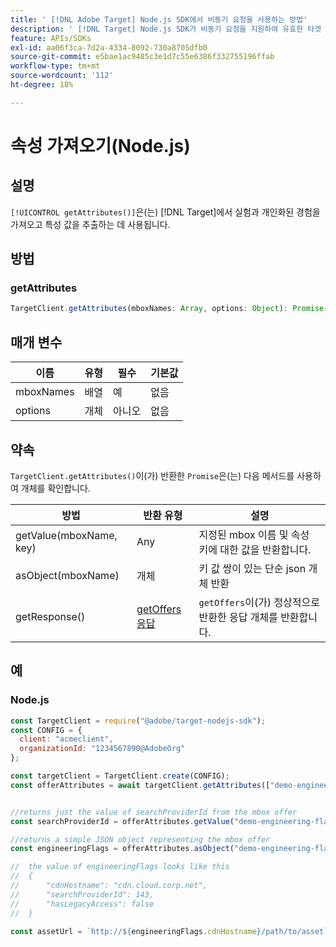 ```yaml
---
title: ' [!DNL Adobe Target] Node.js SDK에서 비동기 요청을 사용하는 방법'
description: ' [!DNL Target] Node.js SDK가 비동기 요청을 지원하여 유효한 타겟 시간을 0으로 줄이는 방법에 대해 알아봅니다.'
feature: APIs/SDKs
exl-id: aa06f3ca-7d2a-4334-8092-730a8705dfb0
source-git-commit: e5bae1ac9485c3e1d7c55e6386f332755196ffab
workflow-type: tm+mt
source-wordcount: '112'
ht-degree: 18%

---
```


# 속성 가져오기(Node.js)

## 설명

`[!UICONTROL getAttributes()]`은(는) [!DNL Target]에서 실험과 개인화된 경험을 가져오고 특성 값을 추출하는 데 사용됩니다.

## 방법

### getAttributes

```js {line-numbers="true"}
TargetClient.getAttributes(mboxNames: Array, options: Object): Promise
```

## 매개 변수

| 이름 | 유형 | 필수 | 기본값 |
| --- | --- | --- |--- |
| mboxNames | 배열 | 예 | 없음 |
| options | 개체 | 아니오 | 없음 |

## 약속

`TargetClient.getAttributes()`이(가) 반환한 `Promise`은(는) 다음 메서드를 사용하여 개체를 확인합니다.

| 방법 | 반환 유형 | 설명 |
| --- | --- | --- |
| getValue(mboxName, key) | Any | 지정된 mbox 이름 및 속성 키에 대한 값을 반환합니다. |
| asObject(mboxName) | 개체 | 키 값 쌍이 있는 단순 json 개체 반환 |
| getResponse() | [getOffers 응답](https://github.com/jasonwaters/target-nodejs-sdk#targetclientgetoffers) | `getOffers`이(가) 정상적으로 반환한 응답 개체를 반환합니다. |

## 예

### Node.js

```js {line-numbers="true"}
const TargetClient = require("@adobe/target-nodejs-sdk");
const CONFIG = {
  client: "acmeclient",
  organizationId: "1234567890@AdobeOrg"
};

const targetClient = TargetClient.create(CONFIG);
const offerAttributes = await targetClient.getAttributes(["demo-engineering-flags"]);


//returns just the value of searchProviderId from the mbox offer
const searchProviderId = offerAttributes.getValue("demo-engineering-flags", "searchProviderId");

//returns a simple JSON object representing the mbox offer
const engineeringFlags = offerAttributes.asObject("demo-engineering-flags");

//  the value of engineeringFlags looks like this
//  {
//      "cdnHostname": "cdn.cloud.corp.net",
//      "searchProviderId": 143,
//      "hasLegacyAccess": false
//  }

const assetUrl = `http://${engineeringFlags.cdnHostname}/path/to/asset`;
```
